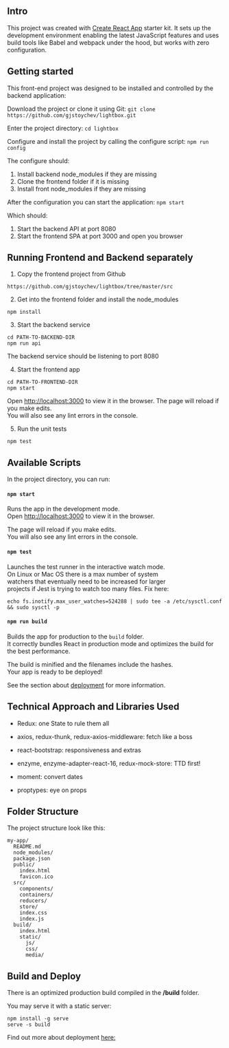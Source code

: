 ## Intro

This project was created with [Create React App](https://github.com/facebookincubator/create-react-app) starter kit. It sets up the development environment enabling the latest JavaScript features and uses build tools like Babel and webpack under the hood, but works with zero configuration.


## Getting started

This front-end project was designed to be installed and controlled by the backend application:

Download the project or clone it using Git:
```git clone https://github.com/gjstoychev/lightbox.git```

Enter the project directory:
```cd lightbox```

Configure and install the project by calling the configure script:
```npm run config```

The configure should:
1. Install backend node_modules if they are missing
2. Clone the frontend folder if it is missing
3. Install front node_modules if they are missing

After the configuration you can start the application:
```npm start```

Which should:
1. Start the backend API at port 8080
2. Start the frontend SPA at port 3000 and open you browser


## Running Frontend and Backend separately
1. Copy the frontend project from Github
```
https://github.com/gjstoychev/lightbox/tree/master/src
```

2. Get into the frontend folder and install the node_modules
```
npm install
```

3. Start the backend service
```
cd PATH-TO-BACKEND-DIR
npm run api
```
The backend service should be listening to port 8080

4. Start the frontend app
```
cd PATH-TO-FRONTEND-DIR
npm start
```
Open [http://localhost:3000](http://localhost:3000) to view it in the browser.
The page will reload if you make edits.
<br>You will also see any lint errors in the console.

5. Run the unit tests
```
npm test
```


## Available Scripts

In the project directory, you can run:

#### `npm start`

Runs the app in the development mode.<br>
Open [http://localhost:3000](http://localhost:3000) to view it in the browser.

The page will reload if you make edits.<br>
You will also see any lint errors in the console.


#### `npm test`

Launches the test runner in the interactive watch mode.<br>
On Linux or Mac OS there is a max number of system<br>
watchers that eventually need to be increased for larger<br>
projects if Jest is trying to watch too many files. Fix here:
````
echo fs.inotify.max_user_watches=524288 | sudo tee -a /etc/sysctl.conf && sudo sysctl -p
```` 


#### `npm run build`

Builds the app for production to the `build` folder.<br>
It correctly bundles React in production mode and optimizes the build for the best performance.

The build is minified and the filenames include the hashes.<br>
Your app is ready to be deployed!

See the section about [deployment](#deployment) for more information.


## Technical Approach and Libraries Used

* Redux: one State to rule them all

* axios, redux-thunk, redux-axios-middleware: fetch like a boss

* react-bootstrap: responsiveness and extras

* enzyme, enzyme-adapter-react-16, redux-mock-store: TTD first!

* moment: convert dates

* proptypes: eye on props


## Folder Structure

The project structure look like this:

```
my-app/
  README.md
  node_modules/
  package.json
  public/
    index.html
    favicon.ico
  src/
    components/
    containers/
    reducers/
    store/ 
    index.css
    index.js
  build/
    index.html
    static/
      js/
      css/
      media/
```


## Build and Deploy

There is an optimized production build compiled in the **/build** folder.

You may serve it with a static server:

```
npm install -g serve
serve -s build
```

Find out more about deployment [here:](http://bit.ly/2vY88Kr)
